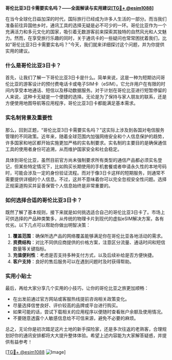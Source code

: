 **哥伦比亚3日卡需要实名吗？——全面解读与实用建议[[TG💪+ @esim1088](https://t.me/s/esim1088)]**

在当今全球化日益加深的时代，国际旅行已经成为许多人生活的一部分。而当我们准备前往异国他乡时，通讯工具的选择无疑是必不可少的一环。哥伦比亚作为一个充满活力和多元文化的国家，吸引着无数游客前来探索其独特的自然风光和人文魅力。然而，在享受旅行乐趣的同时，关于通讯卡的一些疑问也常常困扰着我们，比如“哥伦比亚3日卡需要实名吗？”今天，我们就来详细探讨这个问题，并为你提供实用的建议。

### 什么是哥伦比亚3日卡？

首先，让我们了解一下哥伦比亚3日卡是什么。简单来说，这是一种为短期访问哥伦比亚的游客设计的预付费电话卡或电子SIM卡（eSIM）。它允许用户在有限的时间内享受本地通话、短信以及移动数据服务。对于计划在哥伦比亚进行短暂停留的人来说，这种卡无疑是一个便捷的选择。无论是为了保持与家人朋友的联系，还是方便使用地图导航等应用程序，哥伦比亚3日卡都能满足基本需求。

### 实名制背景及重要性

那么，回到正题，“哥伦比亚3日卡需要实名吗？”这实际上涉及到各国对电信服务管理的不同政策。近年来，随着全球范围内加强网络安全和个人信息保护的趋势，许多国家和地区都开始实施更加严格的实名制要求。实名制的主要目的是确保通信工具的使用者身份可追溯，从而维护国家安全和社会稳定。

具体到哥伦比亚，虽然目前官方尚未强制要求所有类型的通信产品都必须实名登记，但某些特定情况下，比如购买长期使用的手机套餐或者申请永久性的本地号码时，可能会涉及一定的身份验证流程。而对于像3日卡这样的短期服务，则通常不需要提供详细的个人信息。不过，这并不意味着你可以完全忽视安全性问题。选择正规渠道购买并妥善保管个人信息始终是非常重要的。

### 如何选择合适的哥伦比亚3日卡？

既然了解了基本规则，接下来就是如何挑选适合自己的哥伦比亚3日卡了。市场上可供选择的产品种类繁多，从传统的物理卡片到现代的虚拟eSIM解决方案，各有优劣。以下几点可以帮助你做出明智决策：

1. **覆盖范围**：确保所选产品的网络覆盖能够满足你在哥伦比亚各地活动的需求。
2. **资费结构**：对比不同供应商提供的价格方案，注意区分流量、通话时间和短信数量等关键指标。
3. **充值便利性**：考虑是否支持多种支付方式，以及后续补给是否方便快捷。
4. **客户支持**：良好的售后服务可以在遇到问题时及时获得帮助。

### 实用小贴士

最后，再给大家分享几个实用的小技巧，让你的哥伦比亚之旅更加顺畅：

- 在出发前通过官方网站或客服热线提前咨询相关政策变化。
- 尽量选择信誉良好、评价较高的品牌或平台进行购买。
- 如果可能的话，尝试下载相关的应用程序以便随时查看账户余额及使用情况。
- 不要随意透露个人敏感信息给不可信来源，避免不必要的麻烦。

总之，无论你是初次踏足这片土地的新手探险家，还是多次往返的老熟客，合理规划好你的通讯安排都将大大提升整体体验。希望上述内容能为大家解答疑惑，并提供有益参考！

[[TG💪+ @esim1088](https://t.me/s/esim1088) ![Image](https://i.postimg.cc/4NQfJmqS/Snipaste-2025-05-13-00-14-12.png)]